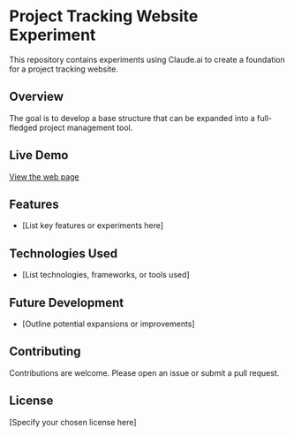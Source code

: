 # Project Tracking Website Experiment

This repository contains experiments using Claude.ai to create a foundation for a project tracking website.

## Overview

The goal is to develop a base structure that can be expanded into a full-fledged project management tool.

## Live Demo

[View the web page](https://seb-viney.github.io/my-gamedev-journey/)

## Features

- [List key features or experiments here]

## Technologies Used

- [List technologies, frameworks, or tools used]

## Future Development

- [Outline potential expansions or improvements]

## Contributing

Contributions are welcome. Please open an issue or submit a pull request.

## License

[Specify your chosen license here]
